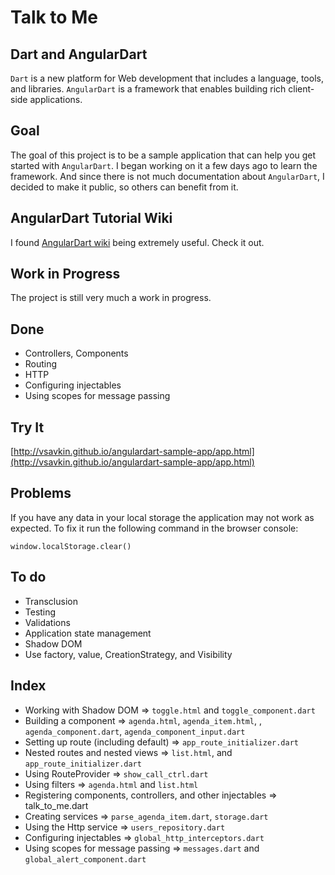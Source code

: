 # Talk to Me

## Dart and AngularDart

`Dart` is a new platform for Web development that includes a language, tools, and libraries. `AngularDart` is a framework that enables building rich client-side applications. 

## Goal

The goal of this project is to be a sample application that can help you get started with `AngularDart`. I began working on it a few days ago to learn the framework. And since there is not much documentation about `AngularDart`, I decided to make it public, so others can benefit from it.
 
## AngularDart Tutorial Wiki

I found [AngularDart wiki](https://github.com/angular/angular.dart.tutorial/wiki) being extremely useful. Check it out.

## Work in Progress

The project is still very much a work in progress.

## Done

* Controllers, Components
* Routing
* HTTP
* Configuring injectables
* Using scopes for message passing

## Try It

[http://vsavkin.github.io/angulardart-sample-app/app.html](http://vsavkin.github.io/angulardart-sample-app/app.html)

## Problems

If you have any data in your local storage the application may not work as expected. To fix it run the following command in the browser console:

`window.localStorage.clear()`

## To do

* Transclusion
* Testing
* Validations
* Application state management
* Shadow DOM
* Use factory, value, CreationStrategy, and Visibility

## Index

* Working with Shadow DOM => `toggle.html` and `toggle_component.dart`
* Building a component => `agenda.html`, `agenda_item.html`, , `agenda_component.dart`, `agenda_component_input.dart`
* Setting up route (including default) => `app_route_initializer.dart`
* Nested routes and nested views => `list.html`, and `app_route_initializer.dart`
* Using RouteProvider => `show_call_ctrl.dart`
* Using filters => `agenda.html` and `list.html`
* Registering components, controllers, and other injectables => talk_to_me.dart
* Creating services => `parse_agenda_item.dart`, `storage.dart`
* Using the Http service => `users_repository.dart`
* Configuring injectables => `global_http_interceptors.dart`
* Using scopes for message passing => `messages.dart` and `global_alert_component.dart`
